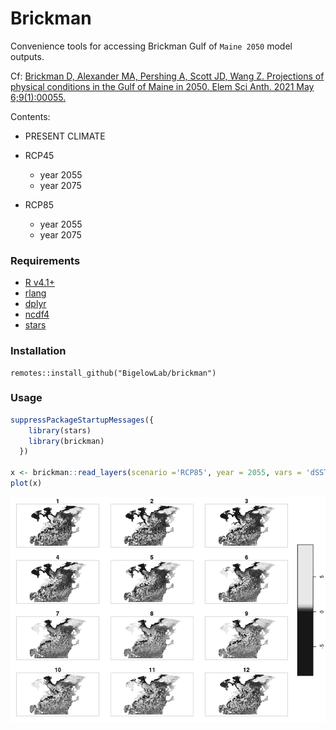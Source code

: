 Brickman
================

Convenience tools for accessing Brickman Gulf of `Maine 2050` model
outputs.

Cf: [Brickman D, Alexander MA, Pershing A, Scott JD, Wang Z. Projections of physical conditions in the Gulf of Maine in 2050. Elem Sci Anth. 2021 May 6;9(1):00055.](https://online.ucpress.edu/elementa/article/9/1/00055/116900/Projections-of-physical-conditions-in-the-Gulf-of)

Contents:

-   PRESENT CLIMATE

-   RCP45

    -   year 2055
    -   year 2075

-   RCP85

    -   year 2055
    -   year 2075

### Requirements

-   [R v4.1+](https://R-project.org)
-   [rlang](https://CRAN.R-project.org/package=rlang)
-   [dplyr](https://CRAN.R-project.org/package=dplyr)
-   [ncdf4](https://CRAN.R-project.org/package=ncdf4)
-   [stars](https://CRAN.R-project.org/package=stars)

### Installation

    remotes::install_github("BigelowLab/brickman")

### Usage

``` r
suppressPackageStartupMessages({
    library(stars)
    library(brickman)
  })

x <- brickman::read_layers(scenario ='RCP85', year = 2055, vars = 'dSST', interval = "mon")
plot(x)
```

![](README_files/figure-gfm/unnamed-chunk-1-1.png)<!-- -->
